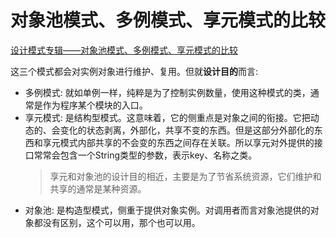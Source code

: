 # 对象池模式、多例模式、享元模式的比较

[设计模式专辑——对象池模式、多例模式、享元模式的比较](https://www.cnblogs.com/barker/p/10276559.html)

这三个模式都会对实例对象进行维护、复用。但就**设计目的**而言:

* 多例模式: 就如单例一样，纯粹是为了控制实例数量，使用这种模式的类，通常是作为程序某个模块的入口。
* 享元模式: 是结构型模式。这意味着，它的侧重点是对象之间的衔接。它把动态的、会变化的状态剥离，外部化，共享不变的东西。但是这部分外部化的东西和享元模式内部共享的不会变的东西之间存在关联。所以享元对外提供的接口常常会包含一个String类型的参数，表示key、名称之类。
    >享元和对象池的设计目的相近，主要是为了节省系统资源，它们维护和共享的通常是某种资源。
* 对象池: 是构造型模式，侧重于提供对象实例。对调用者而言对象池提供的对象都没有区别，这个可以用，那个也可以用。